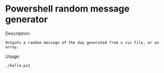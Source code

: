 # Powershell random message generator

Description:

    Outputs a random message of the day generated from a csv file, or an array.

Usage:

    ./hello.ps1
